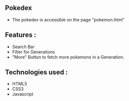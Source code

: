 ## Pokedex

- The pokedex is accessible on the page "pokemon.html"

## Features :
- Search Bar
- Filter for Generations
- "More" Button to fetch more pokemons in a Generation.

## Technologies used :
- HTML5
- CSS3
- Javascript